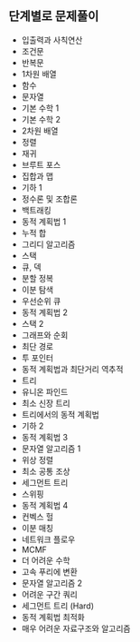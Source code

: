 ## 단계별로 문제풀이
- 입출력과 사칙연산   
- 조건문  
- 반복문  
- 1차원 배열  
- 함수  
- 문자열  
- 기본 수학 1  
- 기본 수학 2   
- 2차원 배열  
- 정렬  
- 재귀  
- 브루트 포스  
- 집합과 맵  
- 기하 1  
- 정수론 및 조합론  
- 백트래킹  
- 동적 계획법 1  
- 누적 합  
- 그리디 알고리즘  
- 스택  
- 큐, 덱  
- 분할 정복  
- 이분 탐색  
- 우선순위 큐  
- 동적 계획법 2  
- 스택 2  
- 그래프와 순회  
- 최단 경로  
- 투 포인터  
- 동적 계획법과 최단거리 역추적  
- 트리  
- 유니온 파인드  
- 최소 신장 트리  
- 트리에서의 동적 계획법  
- 기하 2  
- 동적 계획법 3  
- 문자열 알고리즘 1  
- 위상 정렬  
- 최소 공통 조상  
- 세그먼트 트리  
- 스위핑  
- 동적 계획법 4  
- 컨벡스 헐  
- 이분 매칭  
- 네트워크 플로우  
- MCMF  
- 더 어려운 수학  
- 고속 푸리에 변환  
- 문자열 알고리즘 2  
- 어려운 구간 쿼리  
- 세그먼트 트리 (Hard)  
- 동적 계획법 최적화  
- 매우 어려운 자료구조와 알고리즘  
